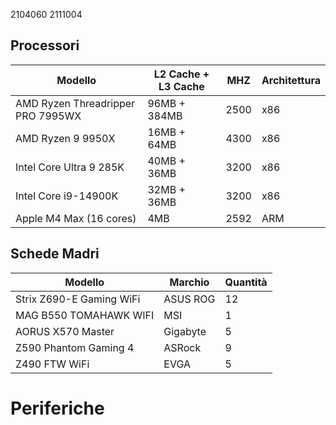 2104060
2111004


## Processori
| Modello | L2 Cache + L3 Cache | MHZ | Architettura |
| ------- | ------------------- | --- | ------------ |
| AMD Ryzen Threadripper PRO 7995WX | 96MB + 384MB | 2500 | x86 |
| AMD Ryzen 9 9950X | 16MB + 64MB | 4300 | x86 |
| Intel Core Ultra 9 285K | 40MB + 36MB | 3200 | x86 |
| Intel Core i9-14900K | 32MB + 36MB | 3200 | x86 |
| Apple M4 Max (16 cores) | 4MB | 2592 | ARM |


## Schede Madri

| Modello | Marchio | Quantità |
| ------- | ------- | -------- |
| Strix Z690-E Gaming WiFi | ASUS ROG | 12 |
| MAG B550 TOMAHAWK WIFI | MSI | 1 |
| AORUS X570 Master | Gigabyte | 5 |
| Z590 Phantom Gaming 4 | ASRock | 9 |
| Z490 FTW WiFi | EVGA | 5 |

# Periferiche